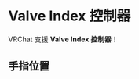 # Valve Index 控制器

VRChat 支援 **Valve Index 控制器**！

## 手指位置 <a href="#finger-posing" id="finger-posing"></a>

